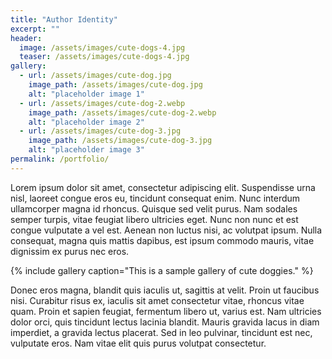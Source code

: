 ```yaml
---
title: "Author Identity"
excerpt: ""
header:
  image: /assets/images/cute-dogs-4.jpg
  teaser: /assets/images/cute-dogs-4.jpg
gallery:
  - url: /assets/images/cute-dog.jpg
    image_path: /assets/images/cute-dog.jpg
    alt: "placeholder image 1"
  - url: /assets/images/cute-dog-2.webp
    image_path: /assets/images/cute-dog-2.webp
    alt: "placeholder image 2"
  - url: /assets/images/cute-dog-3.jpg
    image_path: /assets/images/cute-dog-3.jpg
    alt: "placeholder image 3"
permalink: /portfolio/
---
```


Lorem ipsum dolor sit amet, consectetur adipiscing elit. Suspendisse urna nisl, laoreet congue eros eu, tincidunt consequat enim. Nunc interdum ullamcorper magna id rhoncus. Quisque sed velit purus. Nam sodales semper turpis, vitae feugiat libero ultricies eget. Nunc non nunc et est congue vulputate a vel est. Aenean non luctus nisi, ac volutpat ipsum. Nulla consequat, magna quis mattis dapibus, est ipsum commodo mauris, vitae dignissim ex purus nec eros.

{% include gallery caption="This is a sample gallery of cute doggies." %}

Donec eros magna, blandit quis iaculis ut, sagittis at velit. Proin ut faucibus nisi. Curabitur risus ex, iaculis sit amet consectetur vitae, rhoncus vitae quam. Proin et sapien feugiat, fermentum libero ut, varius est. Nam ultricies dolor orci, quis tincidunt lectus lacinia blandit. Mauris gravida lacus in diam imperdiet, a gravida lectus placerat. Sed in leo pulvinar, tincidunt est nec, vulputate eros. Nam vitae elit quis purus volutpat consectetur.